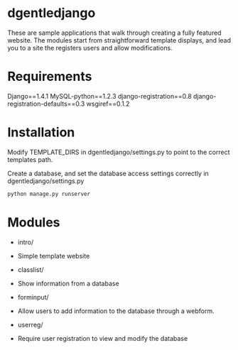 dgentledjango
=============

These are sample applications that walk through creating a fully featured
website. The modules start from straightforward template displays, and lead
you to a site the registers users and allow modifications.

Requirements
============
Django==1.4.1
MySQL-python==1.2.3
django-registration==0.8
django-registration-defaults==0.3
wsgiref==0.1.2

Installation
===========
Modify TEMPLATE_DIRS in dgentledjango/settings.py to point to the correct
templates path.

Create a database, and set the database access settings correctly in dgentledjango/settings.py

```python manage.py syncdb
python manage.py runserver
```

Modules
=======

* intro/
 * Simple template website

* classlist/
 * Show information from a database

* forminput/
 * Allow users to add information to the database through a webform.

* userreg/
 * Require user registration to view and modify the database
